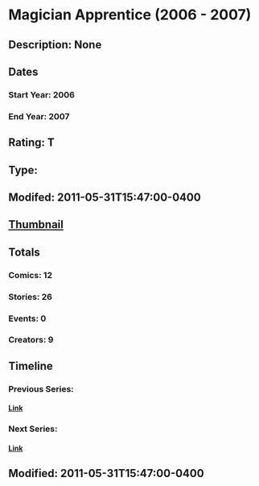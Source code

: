 # Magician Apprentice (2006 - 2007)
## Description: None
## Dates
### Start Year: 2006
### End Year: 2007
## Rating: T
## Type: 
## Modifed: 2011-05-31T15:47:00-0400
## [Thumbnail](http://i.annihil.us/u/prod/marvel/i/mg/9/50/4bad4661e6c37.jpg)
## Totals
### Comics: 12
### Stories: 26
### Events: 0
### Creators: 9
## Timeline
### Previous Series: 
#### [Link]()
### Next Series: 
#### [Link]()
## Modified: 2011-05-31T15:47:00-0400
